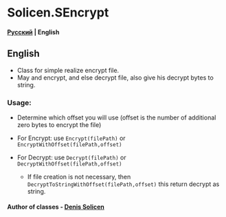 # Solicen.SEncrypt

#### [Русский](https://github.com/DenisSolicen/Solicen.SEncrypt) | English

## English
* Class for simple realize encrypt file.
* May and encrypt, and else decrypt file, also give his decrypt bytes to string.

### Usage:
* Determine which offset you will use (offset is the number of additional zero bytes to encrypt the file)

* For Encrypt: use `Encrypt(filePath)` or `EncryptWithOffset(filePath,offset)`
* For Decrypt: use `Decrypt(filePath)` or `DecryptWithOffset(filePath,offset)`
  * If file creation is not necessary, then `DecryptToStringWithOffset(filePath,offset)` this return decrypt as string.

#### Author of classes - [Denis Solicen](https://github.com/DenisSolicen)
